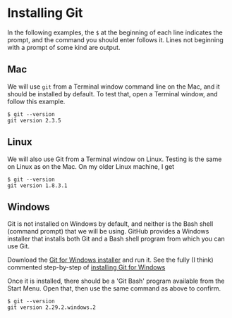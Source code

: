 # Installing Git

In the following examples, the `$` at the beginning of each line
indicates the prompt, and the command you should enter follows it.
Lines not beginning with a prompt of some kind are output.

## Mac

We will use `git` from a Terminal window command line on the Mac, and
it should be installed by default.  To test that, open a Terminal window,
and follow this example.

```
$ git --version
git version 2.3.5
```

## Linux

We will also use Git from a Terminal window on Linux.  Testing is the
same on Linux as on the Mac.  On my older Linux machine, I get

```
$ git --version
git version 1.8.3.1
```

## Windows

Git is not installed on Windows by default, and neither is the Bash
shell (command prompt) that we will be using.  GitHub provides a
Windows installer that installs both Git and a Bash shell program
from which you can use Git.

Download the [Git for Windows
installer](https://git-scm.com/download/win) and run it.  See
the fully (I think) commented step-by-step of [installing
Git for
Windows](https://justbennet.github.io/GitTutorial/win_git_install.html)

Once it is installed, there should be a 'Git Bash' program available
from the Start Menu.  Open that, then use the same command as above
to confirm.

```
$ git --version
git version 2.29.2.windows.2
```

